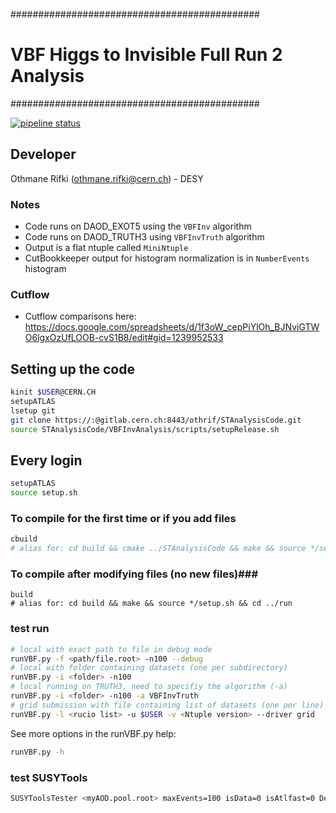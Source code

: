 #############################################
# VBF Higgs to Invisible Full Run 2 Analysis
#############################################

[![pipeline status](https://gitlab.cern.ch/othrif/STAnalysisCode/badges/master/pipeline.svg)](https://gitlab.cern.ch/othrif/STAnalysisCode/commits/master)

## Developer ##
Othmane Rifki (othmane.rifki@cern.ch) - DESY

### Notes ###
- Code runs on DAOD_EXOT5 using the `VBFInv` algorithm
- Code runs on DAOD_TRUTH3 using `VBFInvTruth` algorithm
- Output is a flat ntuple called `MiniNtuple`
- CutBookkeeper output for histogram normalization is in `NumberEvents` histogram

### Cutflow ###
- Cutflow comparisons here: https://docs.google.com/spreadsheets/d/1f3oW_cepPiYlOh_BJNviGTWO6lgxOzUfLOOB-cvS1B8/edit#gid=1239952533

## Setting up the code ##
``` bash
kinit $USER@CERN.CH
setupATLAS
lsetup git
git clone https://:@gitlab.cern.ch:8443/othrif/STAnalysisCode.git
source STAnalysisCode/VBFInvAnalysis/scripts/setupRelease.sh
```

## Every login ##
``` bash
setupATLAS
source setup.sh
```
###  To compile for the first time or if you add files ###
``` bash
cbuild
# alias	for: cd	build && cmake ../STAnalysisCode && make && source */setup.sh && cd ../run
```

### To compile after modifying files (no new files)###
```
build
# alias for: cd build && make && source */setup.sh && cd ../run
```

### test run ###
``` bash
# local with exact path to file in debug mode
runVBF.py -f <path/file.root> -n100 --debug
# local with folder containing datasets (one per subdirectory)
runVBF.py -i <folder> -n100
# local running on TRUTH3, need to specifiy the algorithm (-a)
runVBF.py -i <folder> -n100 -a VBFInvTruth
# grid submission with file containing list of datasets (one per line)
runVBF.py -l <rucio list> -u $USER -v <Ntuple version> --driver grid
```
See more options in the runVBF.py help:
``` bash
runVBF.py -h
```

### test SUSYTools ###
``` bash
SUSYToolsTester <myAOD.pool.root> maxEvents=100 isData=0 isAtlfast=0 Debug=0 NoSyst=0 2>&1 | tee log
```
